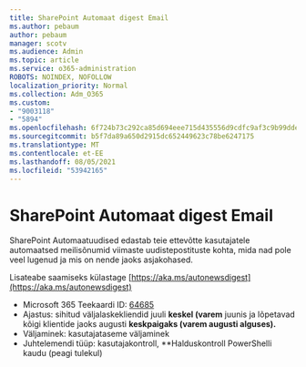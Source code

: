 ```yaml
---
title: SharePoint Automaat digest Email
ms.author: pebaum
author: pebaum
manager: scotv
ms.audience: Admin
ms.topic: article
ms.service: o365-administration
ROBOTS: NOINDEX, NOFOLLOW
localization_priority: Normal
ms.collection: Adm_O365
ms.custom:
- "9003118"
- "5894"
ms.openlocfilehash: 6f724b73c292ca85d694eee715d435556d9cdfc9af3c9b99ddea1e094f3d16a8
ms.sourcegitcommit: b5f7da89a650d2915dc652449623c78be6247175
ms.translationtype: MT
ms.contentlocale: et-EE
ms.lasthandoff: 08/05/2021
ms.locfileid: "53942165"
---
```

# <a name="sharepoint-auto-digest-email"></a>SharePoint Automaat digest Email

SharePoint Automaatuudised edastab teie ettevõtte kasutajatele automaatsed meilisõnumid viimaste uudistepostituste kohta, mida nad pole veel lugenud ja mis on nende jaoks asjakohased.

Lisateabe saamiseks külastage [https://aka.ms/autonewsdigest](https://aka.ms/autonewsdigest)

- Microsoft 365 Teekaardi ID: [64685](https://www.microsoft.com/microsoft-365/roadmap?filters=&featureid=64685)
- Ajastus: sihitud väljalaskekliendid juuli **keskel (varem** juunis ja lõpetavad kõigi klientide jaoks augusti **keskpaigaks (varem augusti alguses).**
- Väljaminek: kasutajataseme väljaminek
- Juhtelemendi tüüp: kasutajakontroll, **Halduskontroll PowerShelli kaudu (peagi tulekul)

